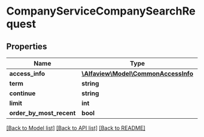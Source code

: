 # CompanyServiceCompanySearchRequest

## Properties
Name | Type | Description | Notes
------------ | ------------- | ------------- | -------------
**access_info** | [**\Alfaview\Model\CommonAccessInfo**](CommonAccessInfo.md) |  | [optional] 
**term** | **string** |  | [optional] 
**continue** | **string** |  | [optional] 
**limit** | **int** |  | [optional] 
**order_by_most_recent** | **bool** |  | [optional] 

[[Back to Model list]](../README.md#documentation-for-models) [[Back to API list]](../README.md#documentation-for-api-endpoints) [[Back to README]](../README.md)


